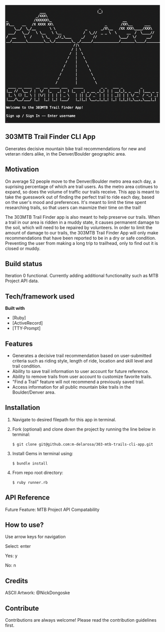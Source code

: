 <img src='https://github.com/m-delarosa/303-mtb-trails-cli-app/blob/master/design/images/303TF_log_in.png' />

## 303MTB Trail Finder CLI App

Generates decisive mountain bike trail recommendations for new and veteran riders alike, in the Denver/Boulder geographic area.

## Motivation

On average 52 people move to the Denver/Boulder metro area each day, a suprising percentage of which are trail users. As the metro area cotinues to expand, so does the volume of traffic our trails receive. This app is meant to take the guesswork out of finding the perfect trail to ride each day, based on the user's mood and preferences. It's meant to limit the time spent researching trails, so that users can maxmize their time on the trail!

The 303MTB Trail Finder app is also meant to help preserve our trails. When a trail in our area is ridden in a muddy state, it causes permanent damage to the soil, which will need to be repaired by volunteers. In order to limit the amount of damage to our trails, the 303MTB Trail Finder App will only make recommendations that have been reported to be in a dry or safe condition. Preventing the user from making a long trip to trailhead, only to find out it is closed or muddy.

## Build status

Iteration 0 functional. Currently adding additional functionality such as MTB Project API data.

## Tech/framework used

<b>Built with</b>

- [Ruby]
- [ActiveRecord]
- [TTY-Prompt]

## Features

- Generates a decisive trail recommendation based on user-submitted criteria such as riding style, length of ride, location and skill level and trail condition.
- Ability to save trail information to user account for future reference.
- Ability to remove trails from user account to customize favorite trails.
- "Find a Trail" feature will not recommend a previously saved trail.
- Access information for all public mountain bike trails in the Boulder/Denver area.

## Installation

1. Navigate to desired filepath for this app in terminal.
2. Fork (optional) and clone down the project by running the line below in terminal:

   `$ git clone git@github.com:m-delarosa/303-mtb-trails-cli-app.git`

3. Install Gems in terminal using:

   `$ bundle install`

4. From repo root directory:

   `$ ruby runner.rb`

## API Reference

Future Feature: MTB Project API Compatability

## How to use?

Use arrow keys for navigation

Select: enter

Yes: y

No: n

## Credits

ASCII Artwork: @NickDongoske

## Contribute

Contributions are always welcome! Please read the contribution guidelines first.
